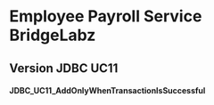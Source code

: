 # Employee Payroll Service BridgeLabz
## Version JDBC UC11
#### JDBC_UC11_AddOnlyWhenTransactionIsSuccessful 